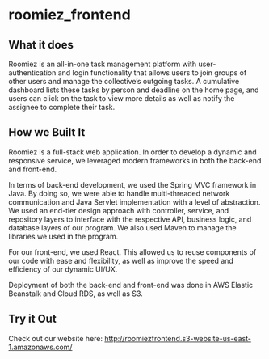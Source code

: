 # roomiez_frontend

## What it does

Roomiez is an all-in-one task management platform with user-authentication and login functionality that allows users to join groups of other users and manage the collective’s outgoing tasks. A cumulative dashboard lists these tasks by person and deadline on the home page, and users can click on the task to view more details as well as notify the assignee to complete their task.

## How we Built It

Roomiez is a full-stack web application. In order to develop a dynamic and responsive service, we leveraged modern frameworks in both the back-end and front-end.

In terms of back-end development, we used the Spring MVC framework in Java. By doing so, we were able to handle multi-threaded network communication and Java Servlet implementation with a level of abstraction. We used an end-tier design approach with controller, service, and repository layers to interface with the respective API, business logic, and database layers of our program. We also used Maven to manage the libraries we used in the program.

For our front-end, we used React. This allowed us to reuse components of our code with ease and flexibility, as well as improve the speed and efficiency of our dynamic UI/UX.

Deployment of both the back-end and front-end was done in AWS Elastic Beanstalk and Cloud RDS, as well as S3.

## Try it Out
Check out our website here: http://roomiezfrontend.s3-website-us-east-1.amazonaws.com/
